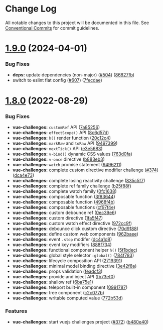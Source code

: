 # Change Log

All notable changes to this project will be documented in this file.
See [Conventional Commits](https://conventionalcommits.org) for commit guidelines.

# [1.9.0](https://github.com/webfansplz/vuejs-challenges/compare/v1.8.0...v1.9.0) (2024-04-01)

### Bug Fixes

- **deps:** update dependencies (non-major) ([#504](https://github.com/webfansplz/vuejs-challenges/issues/504)) ([86827fb](https://github.com/webfansplz/vuejs-challenges/commit/86827fbdec15bac30b8270d553a286bc5fe09bb5))
- switch to eslint flat config ([#607](https://github.com/webfansplz/vuejs-challenges/issues/607)) ([7fecdae](https://github.com/webfansplz/vuejs-challenges/commit/7fecdae1f27a4c636943b87eb2f2efa0ae192213))

# [1.8.0](https://github.com/webfansplz/vuejs-challenges/compare/v1.7.1...v1.8.0) (2022-08-29)

### Bug Fixes

- **vue-challenges:** `customRef` API ([7a85256](https://github.com/webfansplz/vuejs-challenges/commit/7a8525660cacd6f5260917b31191a8a65bc22151))
- **vue-challenges:** `effectScope()` API ([8c6d57d](https://github.com/webfansplz/vuejs-challenges/commit/8c6d57d8bea38cdebe71d8566ae395fc9e8436f4))
- **vue-challenges:** `h()` render function ([20c12c4](https://github.com/webfansplz/vuejs-challenges/commit/20c12c44711a467f94708b096c1e14518b03105e))
- **vue-challenges:** `markRaw` and `toRaw` API ([9497399](https://github.com/webfansplz/vuejs-challenges/commit/94973991a7216a0656f8dbb296835d7f56352350))
- **vue-challenges:** `nextTick()` API ([e3e5683](https://github.com/webfansplz/vuejs-challenges/commit/e3e56837131ea7ba2a10178d8cc13a788d1d3520))
- **vue-challenges:** `v-bind()` dynamic CSS values ([763d0fa](https://github.com/webfansplz/vuejs-challenges/commit/763d0fae8d7ac042d9cf86100ee2ef6abd48585e))
- **vue-challenges:** `v-once` directive ([b883eb3](https://github.com/webfansplz/vuejs-challenges/commit/b883eb3bde4ff5c3a03392586f259bb297b35100))
- **vue-challenges:** `watch` promise statement ([9496211](https://github.com/webfansplz/vuejs-challenges/commit/9496211f5c01fb455f7b3aab7dd2a458d47e9bd6))
- **vue-challenges:** complete custom directive modifier challenge ([#374](https://github.com/webfansplz/vuejs-challenges/issues/374)) ([dca4e73](https://github.com/webfansplz/vuejs-challenges/commit/dca4e73d3641dd03071ee869d0eba24087180f47))
- **vue-challenges:** complete losing reactivity challenge ([835c5f7](https://github.com/webfansplz/vuejs-challenges/commit/835c5f7b931d5d487456d652cfb72e919d3cdc11))
- **vue-challenges:** complete ref family challenge ([b25f88f](https://github.com/webfansplz/vuejs-challenges/commit/b25f88f48036d5f80808025d1a34a272be890e61))
- **vue-challenges:** complete watch family ([0fc1638](https://github.com/webfansplz/vuejs-challenges/commit/0fc1638cd9aed1b2123181cd0005e3d85c123878))
- **vue-challenges:** composable function ([3f83644](https://github.com/webfansplz/vuejs-challenges/commit/3f83644366fe6ccdeef2cfb5e1fb90cfc24e8849))
- **vue-challenges:** composable function ([4968f4b](https://github.com/webfansplz/vuejs-challenges/commit/4968f4bd98d72ec82c478cbafa9c68e1037b6536))
- **vue-challenges:** composable functions ([cf97f4e](https://github.com/webfansplz/vuejs-challenges/commit/cf97f4e93302c86d4c9f12c829afabab0593400d))
- **vue-challenges:** custom debounce ref ([0ec39e6](https://github.com/webfansplz/vuejs-challenges/commit/0ec39e674726eee9300f5067e680553f54ba490c))
- **vue-challenges:** custom directive ([1fa5f47](https://github.com/webfansplz/vuejs-challenges/commit/1fa5f47841d1c9ca9823a873186d46c73f682453))
- **vue-challenges:** custom watch effect directive ([972cc9f](https://github.com/webfansplz/vuejs-challenges/commit/972cc9f18be6587f1de946acf053b0ccc72837b7))
- **vue-challenges:** debounce click custom directive ([70d9188](https://github.com/webfansplz/vuejs-challenges/commit/70d9188c50b9563ddf28843ac814b883a69158cf))
- **vue-challenges:** define custom web components ([962baee](https://github.com/webfansplz/vuejs-challenges/commit/962baeec2d23c4e0751df6f1c27eff3f6d70a12c))
- **vue-challenges:** event `.stop` modifer ([dc4a1d8](https://github.com/webfansplz/vuejs-challenges/commit/dc4a1d8a73e690d6fc224eda8b3797f2ade6bbb7))
- **vue-challenges:** event key modifiers ([888f734](https://github.com/webfansplz/vuejs-challenges/commit/888f73440a43eb24198dff9ca25a6fd2e382b2fd))
- **vue-challenges:** functional component helper `h()` ([5f1bdec](https://github.com/webfansplz/vuejs-challenges/commit/5f1bdece6b8fe3d91fa253071eb6938430471889))
- **vue-challenges:** global style selector `:global()` ([784f783](https://github.com/webfansplz/vuejs-challenges/commit/784f783b320304239aad1c9bc9918a38658e73cc))
- **vue-challenges:** lifecycle composition API ([2719391](https://github.com/webfansplz/vuejs-challenges/commit/2719391a95fb5fc9b0e33d4e6c74e09db02cdb03))
- **vue-challenges:** minimal model binding directive ([3e42f8a](https://github.com/webfansplz/vuejs-challenges/commit/3e42f8a4b2e740ac3b6ac63a359cf2c7f4c99282))
- **vue-challenges:** props validation ([feadcf3](https://github.com/webfansplz/vuejs-challenges/commit/feadcf37a956ca0f5ffc1533e17f5e8191e71bc7))
- **vue-challenges:** provide and inject API ([fb73ef0](https://github.com/webfansplz/vuejs-challenges/commit/fb73ef0f5f49247ed035b06a37335222a21c7710))
- **vue-challenges:** shallow ref ([6ba75e1](https://github.com/webfansplz/vuejs-challenges/commit/6ba75e135f31a3e9d13de3099fc48f622f928551))
- **vue-challenges:** teleport built-in component ([0991787](https://github.com/webfansplz/vuejs-challenges/commit/0991787daca912fe4511e786be2359f854b55f69))
- **vue-challenges:** tree component ([c2c077b](https://github.com/webfansplz/vuejs-challenges/commit/c2c077b3f2dfbea7c338f0b668a385aca38a1553))
- **vue-challenges:** writable computed value ([772b53d](https://github.com/webfansplz/vuejs-challenges/commit/772b53deb33972f035b944f613223a7b94e58d12))

### Features

- **vue-challenges:** start vuejs challenges project ([#372](https://github.com/webfansplz/vuejs-challenges/issues/372)) ([b480e40](https://github.com/webfansplz/vuejs-challenges/commit/b480e40429367133d0626aa86a8afcbfc1eab05b))
